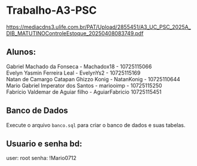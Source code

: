# Trabalho-A3-PSC
https://mediacdns3.ulife.com.br/PAT/Upload/2855451/A3_UC_PSC_2025A_DIB_MATUTINOControleEstoque_20250408083749.pdf

## Alunos: 
Gabriel Machado da Fonseca - Machadox18 - 10725115066\
Evelyn Yasmin Ferreira Leal - EvelynYs2 - 10725115169\
Natan de Camargo Catapan Ghizzo Konig - NatanKonig - 10725110644\
Mario Gabriel Imperator dos Santos - mariooimp - 10725115250\
Fabrício Valdemar de Aguiar filho - AguiarFabricio 10725115451

## Banco de Dados
Execute o arquivo `banco.sql` para criar o banco de dados e suas tabelas.

## Usuario e senha bd:
user: root
senha: !Mario0712
